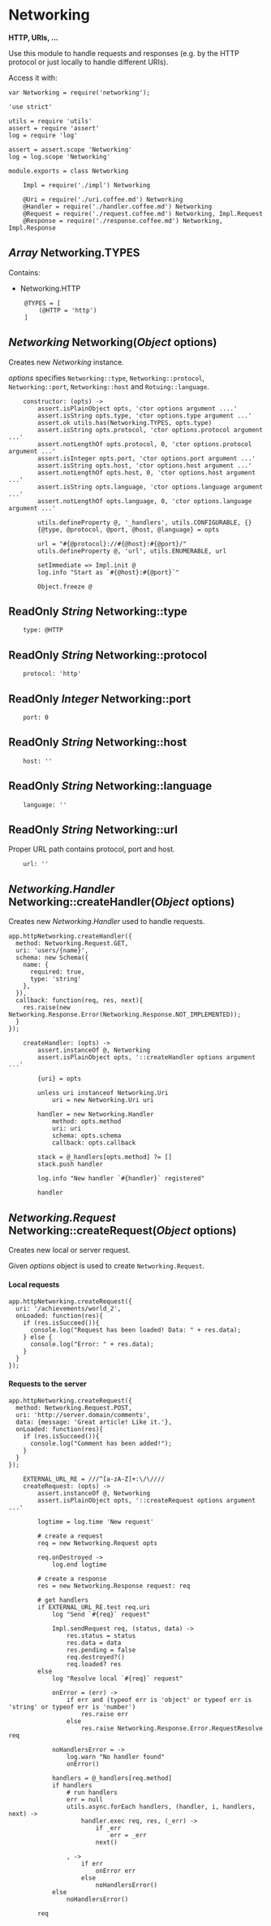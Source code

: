 Networking
==========

**HTTP, URIs, ...**

Use this module to handle requests and responses (e.g. by the HTTP protocol or just
locally to handle different URIs).

Access it with:
```
var Networking = require('networking');
```

	'use strict'

	utils = require 'utils'
	assert = require 'assert'
	log = require 'log'

	assert = assert.scope 'Networking'
	log = log.scope 'Networking'

	module.exports = class Networking

		Impl = require('./impl') Networking

		@Uri = require('./uri.coffee.md') Networking
		@Handler = require('./handler.coffee.md') Networking
		@Request = require('./request.coffee.md') Networking, Impl.Request
		@Response = require('./response.coffee.md') Networking, Impl.Response

*Array* Networking.TYPES
------------------------

Contains:
 - Networking.HTTP

		@TYPES = [
			(@HTTP = 'http')
		]

*Networking* Networking(*Object* options)
-----------------------------------------

Creates new *Networking* instance.

*options* specifies `Networking::type`, `Networking::protocol`,
`Networking::port`, `Networking::host` and `Rotuing::language`.

		constructor: (opts) ->
			assert.isPlainObject opts, 'ctor options argument ....'
			assert.isString opts.type, 'ctor options.type argument ...'
			assert.ok utils.has(Networking.TYPES, opts.type)
			assert.isString opts.protocol, 'ctor options.protocol argument ...'
			assert.notLengthOf opts.protocol, 0, 'ctor options.protocol argument ...'
			assert.isInteger opts.port, 'ctor options.port argument ...'
			assert.isString opts.host, 'ctor options.host argument ...'
			assert.notLengthOf opts.host, 0, 'ctor options.host argument ...'
			assert.isString opts.language, 'ctor options.language argument ...'
			assert.notLengthOf opts.language, 0, 'ctor options.language argument ...'

			utils.defineProperty @, '_handlers', utils.CONFIGURABLE, {}
			{@type, @protocol, @port, @host, @language} = opts

			url = "#{@protocol}://#{@host}:#{@port}/"
			utils.defineProperty @, 'url', utils.ENUMERABLE, url

			setImmediate => Impl.init @
			log.info "Start as `#{@host}:#{@port}`"

			Object.freeze @

ReadOnly *String* Networking::type
----------------------------------

		type: @HTTP

ReadOnly *String* Networking::protocol
--------------------------------------

		protocol: 'http'

ReadOnly *Integer* Networking::port
-----------------------------------

		port: 0

ReadOnly *String* Networking::host
----------------------------------

		host: ''

ReadOnly *String* Networking::language
--------------------------------------

		language: ''

ReadOnly *String* Networking::url
---------------------------------

Proper URL path contains protocol, port and host.

		url: ''

*Networking.Handler* Networking::createHandler(*Object* options)
----------------------------------------------------------------

Creates new *Networking.Handler* used to handle requests.

```
app.httpNetworking.createHandler({
  method: Networking.Request.GET,
  uri: 'users/{name}',
  schema: new Schema({
    name: {
      required: true,
      type: 'string'
    },
  }),
  callback: function(req, res, next){
    res.raise(new Networking.Response.Error(Networking.Response.NOT_IMPLEMENTED));
  }
});
```

		createHandler: (opts) ->
			assert.instanceOf @, Networking
			assert.isPlainObject opts, '::createHandler options argument ...'

			{uri} = opts

			unless uri instanceof Networking.Uri
				uri = new Networking.Uri uri

			handler = new Networking.Handler
				method: opts.method
				uri: uri
				schema: opts.schema
				callback: opts.callback

			stack = @_handlers[opts.method] ?= []
			stack.push handler

			log.info "New handler `#{handler}` registered"

			handler

*Networking.Request* Networking::createRequest(*Object* options)
----------------------------------------------------------------

Creates new local or server request.

Given *options* object is used to create `Networking.Request`.

#### Local requests

```
app.httpNetworking.createRequest({
  uri: '/achievements/world_2',
  onLoaded: function(res){
    if (res.isSucceed()){
      console.log("Request has been loaded! Data: " + res.data);
    } else {
      console.log("Error: " + res.data);
    }
  }
});
```

#### Requests to the server

```
app.httpNetworking.createRequest({
  method: Networking.Request.POST,
  uri: 'http://server.domain/comments',
  data: {message: 'Great article! Like it.'},
  onLoaded: function(res){
    if (res.isSucceed()){
      console.log("Comment has been added!");
    }
  }
});
```

		EXTERNAL_URL_RE = ///^[a-zA-Z]+:\/\////
		createRequest: (opts) ->
			assert.instanceOf @, Networking
			assert.isPlainObject opts, '::createRequest options argument ...'

			logtime = log.time 'New request'

			# create a request
			req = new Networking.Request opts

			req.onDestroyed ->
				log.end logtime

			# create a response
			res = new Networking.Response request: req

			# get handlers
			if EXTERNAL_URL_RE.test req.uri
				log "Send `#{req}` request"

				Impl.sendRequest req, (status, data) ->
					res.status = status
					res.data = data
					res.pending = false
					req.destroyed?()
					req.loaded? res
			else
				log "Resolve local `#{req}` request"

				onError = (err) ->
					if err and (typeof err is 'object' or typeof err is 'string' or typeof err is 'number')
						res.raise err
					else
						res.raise Networking.Response.Error.RequestResolve req

				noHandlersError = ->
					log.warn "No handler found"
					onError()

				handlers = @_handlers[req.method]
				if handlers
					# run handlers
					err = null
					utils.async.forEach handlers, (handler, i, handlers, next) ->
						handler.exec req, res, (_err) ->
							if _err
								err = _err
							next()

					, ->
						if err
							onError err
						else
							noHandlersError()
				else
					noHandlersError()

			req
